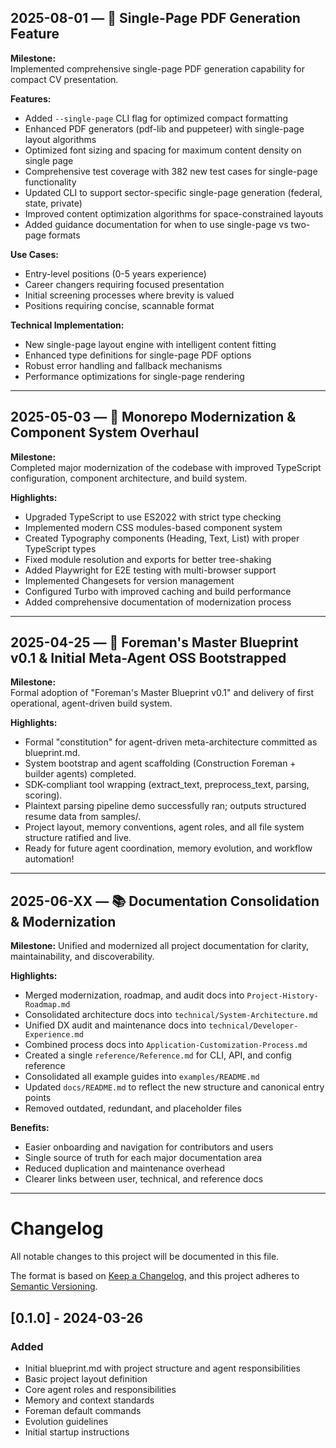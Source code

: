 ## 2025-08-01 — 📄 Single-Page PDF Generation Feature

**Milestone:**  
Implemented comprehensive single-page PDF generation capability for compact CV presentation.

**Features:**
- Added `--single-page` CLI flag for optimized compact formatting
- Enhanced PDF generators (pdf-lib and puppeteer) with single-page layout algorithms
- Optimized font sizing and spacing for maximum content density on single page
- Comprehensive test coverage with 382 new test cases for single-page functionality
- Updated CLI to support sector-specific single-page generation (federal, state, private)
- Improved content optimization algorithms for space-constrained layouts
- Added guidance documentation for when to use single-page vs two-page formats

**Use Cases:**
- Entry-level positions (0-5 years experience)
- Career changers requiring focused presentation
- Initial screening processes where brevity is valued
- Positions requiring concise, scannable format

**Technical Implementation:**
- New single-page layout engine with intelligent content fitting
- Enhanced type definitions for single-page PDF options
- Robust error handling and fallback mechanisms
- Performance optimizations for single-page rendering

---

## 2025-05-03 — 🔄 Monorepo Modernization & Component System Overhaul

**Milestone:**  
Completed major modernization of the codebase with improved TypeScript configuration, component architecture, and build system.

**Highlights:**
- Upgraded TypeScript to use ES2022 with strict type checking
- Implemented modern CSS modules-based component system
- Created Typography components (Heading, Text, List) with proper TypeScript types
- Fixed module resolution and exports for better tree-shaking
- Added Playwright for E2E testing with multi-browser support
- Implemented Changesets for version management
- Configured Turbo with improved caching and build performance
- Added comprehensive documentation of modernization process

---

## 2025-04-25 — 🚀 Foreman's Master Blueprint v0.1 & Initial Meta-Agent OSS Bootstrapped

**Milestone:**  
Formal adoption of "Foreman's Master Blueprint v0.1" and delivery of first operational, agent-driven build system.

**Highlights:**
- Formal "constitution" for agent-driven meta-architecture committed as blueprint.md.
- System bootstrap and agent scaffolding (Construction Foreman + builder agents) completed.
- SDK-compliant tool wrapping (extract_text, preprocess_text, parsing, scoring).
- Plaintext parsing pipeline demo successfully ran; outputs structured resume data from samples/.
- Project layout, memory conventions, agent roles, and all file system structure ratified and live.
- Ready for future agent coordination, memory evolution, and workflow automation!

---

## 2025-06-XX — 📚 Documentation Consolidation & Modernization

**Milestone:**
Unified and modernized all project documentation for clarity, maintainability, and discoverability.

**Highlights:**
- Merged modernization, roadmap, and audit docs into `Project-History-Roadmap.md`
- Consolidated architecture docs into `technical/System-Architecture.md`
- Unified DX audit and maintenance docs into `technical/Developer-Experience.md`
- Combined process docs into `Application-Customization-Process.md`
- Created a single `reference/Reference.md` for CLI, API, and config reference
- Consolidated all example guides into `examples/README.md`
- Updated `docs/README.md` to reflect the new structure and canonical entry points
- Removed outdated, redundant, and placeholder files

**Benefits:**
- Easier onboarding and navigation for contributors and users
- Single source of truth for each major documentation area
- Reduced duplication and maintenance overhead
- Clearer links between user, technical, and reference docs

---

# Changelog

All notable changes to this project will be documented in this file.

The format is based on [Keep a Changelog](https://keepachangelog.com/en/1.0.0/),
and this project adheres to [Semantic Versioning](https://semver.org/spec/v2.0.0.html).

## [0.1.0] - 2024-03-26

### Added
- Initial blueprint.md with project structure and agent responsibilities
- Basic project layout definition
- Core agent roles and responsibilities
- Memory and context standards
- Foreman default commands
- Evolution guidelines
- Initial startup instructions 